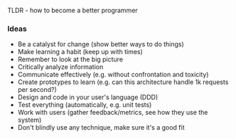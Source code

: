 TLDR - how to become a better programmer

### Ideas
* Be a catalyst for change (show better ways to do things)
* Make learning a habit (keep up with times)
* Remember to look at the big picture
* Critically analyze information
* Communicate effectively (e.g. without confrontation and toxicity)
* Create prototypes to learn (e.g. can this architecture handle 1k requests per second?)
* Design and code in your user's language (DDD)
* Test everything (automatically, e.g. unit tests)
* Work with users (gather feedback/metrics, see how they use the system)
* Don't blindly use any technique, make sure it's a good fit 
